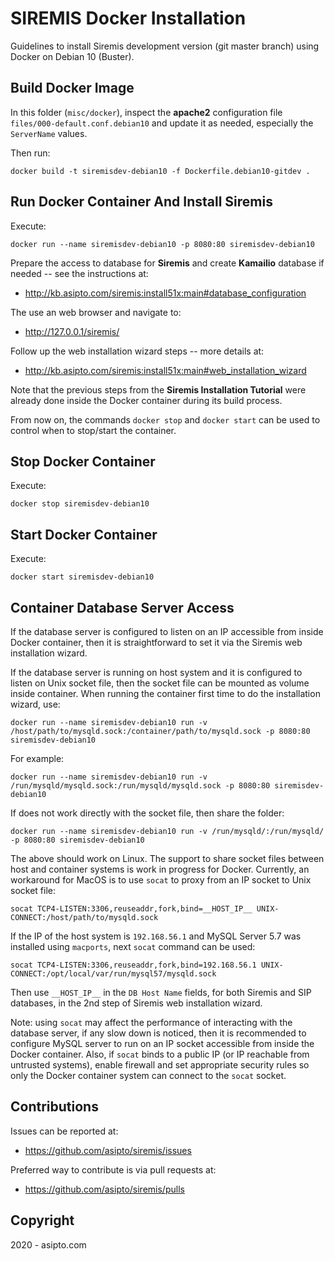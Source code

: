# SIREMIS Docker Installation #

Guidelines to install Siremis development version (git master branch) using Docker
on Debian 10 (Buster).

## Build Docker Image ##

In this folder (`misc/docker`), inspect the **apache2** configuration file
`files/000-default.conf.debian10` and update it as needed, especially the
`ServerName` values.

Then run:

```
docker build -t siremisdev-debian10 -f Dockerfile.debian10-gitdev .
```

## Run Docker Container And Install Siremis ##

Execute:

```
docker run --name siremisdev-debian10 -p 8080:80 siremisdev-debian10
```

Prepare the access to database for **Siremis** and create **Kamailio** database
if needed -- see the instructions at:

  * http://kb.asipto.com/siremis:install51x:main#database_configuration

The use an web browser and navigate to:

  * http://127.0.0.1/siremis/

Follow up the web installation wizard steps -- more details at:

  * http://kb.asipto.com/siremis:install51x:main#web_installation_wizard

Note that the previous steps from the **Siremis Installation Tutorial** were
already done inside the Docker container during its build process.

From now on, the commands `docker stop` and `docker start` can be used to
control when to stop/start the container.

## Stop Docker Container ##

Execute:

```
docker stop siremisdev-debian10
```

## Start Docker Container ##

Execute:

```
docker start siremisdev-debian10
```

## Container Database Server Access ##

If the database server is configured to listen on an IP accessible from inside
Docker container, then it is straightforward to set it via the Siremis web
installation wizard.

If the database server is running on host system and it is configured to listen
on Unix socket file, then the socket file can be mounted as volume inside
container. When running the container first time to do the installation wizard,
use:

```
docker run --name siremisdev-debian10 run -v /host/path/to/mysqld.sock:/container/path/to/mysqld.sock -p 8080:80 siremisdev-debian10
```

For example:

```
docker run --name siremisdev-debian10 run -v /run/mysqld/mysqld.sock:/run/mysqld/mysqld.sock -p 8080:80 siremisdev-debian10
```

If does not work directly with the socket file, then share the folder:

```
docker run --name siremisdev-debian10 run -v /run/mysqld/:/run/mysqld/ -p 8080:80 siremisdev-debian10
```

The above should work on Linux. The support to share socket files between host
and container systems is work in progress for Docker. Currently, an workaround
for MacOS is to use `socat` to proxy from an IP socket to Unix socket file:

```
socat TCP4-LISTEN:3306,reuseaddr,fork,bind=__HOST_IP__ UNIX-CONNECT:/host/path/to/mysqld.sock
```

If the IP of the host system is `192.168.56.1` and MySQL Server 5.7 was installed
using `macports`, next `socat` command can be used:

```
socat TCP4-LISTEN:3306,reuseaddr,fork,bind=192.168.56.1 UNIX-CONNECT:/opt/local/var/run/mysql57/mysqld.sock
```

Then use `__HOST_IP__` in the `DB Host Name` fields, for both Siremis and SIP
databases, in the 2nd step of Siremis web installation wizard.

Note: using `socat` may affect the performance of interacting with the database
server, if any slow down is noticed, then it is recommended to configure MySQL
server to run on an IP socket accessible from inside the Docker container. Also,
if `socat` binds to a public IP (or IP reachable from untrusted systems), enable
firewall and set appropriate security rules so only the Docker container system
can connect to the `socat` socket.

## Contributions ##

Issues can be reported at:

  * https://github.com/asipto/siremis/issues

Preferred way to contribute is via pull requests at:

  * https://github.com/asipto/siremis/pulls

## Copyright ##

 2020 - asipto.com
